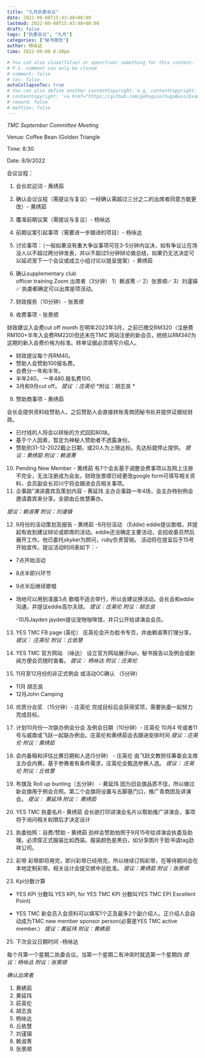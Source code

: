 ```yaml
---
title: "九月执委会议"
date: 2022-09-08T15:43:48+08:00
lastmod: 2022-09-08T15:43:48+08:00
draft: false
tags: ["执委会议", "九月"]
categories: ["秘书报告"]
author: 杨咏达
time: 2022-09-08 8:30pm

# You can also close(false) or open(true) something for this content.
# P.S. comment can only be closed
# comment: false
# toc: false
autoCollapseToc: true
# You can also define another contentCopyright. e.g. contentCopyright: "This is another copyright."
# contentCopyright: '<a href="https://github.com/gohugoio/hugoBasicExample" rel="noopener" target="_blank">See origin</a>'
# reward: false
# mathjax: false
---
```


*TMC September Committee Meeting* 

Venue: Coffee Bean (Golden Triangle

Time: 8:30

Date: 8/9/2022

会议议程：
1. 会长欢迎词 - 黄绣茹
2. 确认会议议程（需提议与复议）一经确认需超过三分之二的出席者同意方能更改）- 黄绣茹
3. 覆准前期议案（需提议与复议）- 杨咏达
4. 前期议案引起事项（需要进一步跟进的项目）- 杨咏达
5. 讨论事项：（一般如果没有重大争议事项可在3-5分钟内议决，如有争议让在场没人以不超过两分钟发表，并以不超过5分钟辩论做总结，如果仍无法决定可以延迟至下一个会议或成立小组讨论以提呈提案）- 黄绣茹
  6. 确认supplementary club    
        officer training Zoom 出席者（3分钟）
     1）赖淑菁 ✅
     2）张景顺✅
     3）刘谨镇✅
执委都确定可以出席是项活动。
 7. 财政报告（10分钟）- 张景顺

 8. 收费事项 - 张景顺

财政建议入会费cut off month 在明年2023年3月，之前已缴交RM320（注册费RM100+半年入会费RM220)但还未在TMC 网站注册的新会员，统统以RM340为这期的新入会费价格为标准。转单证据必须填写介绍人。
* 财政提议每个月RM40。
* 赞助人会赞助100报名费。
* 会费分一年和半年。
* 半年240， 一年480.报名费100.
* 3月和9月cut off。
*提议 ：庄英伦*
*附议：胡志良 *

 9. 赞助商事项 - 黄绣茹

会长会提供资料给赞助人，之后赞助人会直接转账青商团秘书处并提供证据给财政。
* 已付钱的人将会以转账的方式回扣80块。
* 基于个人因素，暂定为神秘人赞助者不透露身份。
* 赞助到31-12-2022截止日期，或20人为上限达标。先达标就停止提供。
*提议：黄绣茹*
*附议：赖淑菁*

 10. Pending New Member - 黄绣茹
有7个会友基于调整会费事项以及网上注册不完全，无法注册成为会友。财政张景顺已经更改google form可填写相关资料，会员副会长邓川宁将会跟进会员相关事项。
 11. 企事路”演讲嘉宾及策划内容 - 黄延玮
主办企事路一年4场，会主办特别例会邀请嘉宾来分享。全部由丘依慧筹办。

*提议：赖淑菁*
*附议：刘谨镇*


   
 12. 9月份的活动策划及报告 - 黄绣茹
     -9月份活动 （Eddie) 
     eddie提议歌唱，并提起有收到建议辩论或即席的活动。eddie还没确定主要活动，会招收委员然后展开工作。他已委托skyker为顾问，ruby负责营销。
活动将在提呈后于15号开始宣传。提议活动时间表如下：-
* 7点开始活动
* 8点半即兴环节
* 9点半后继续歌唱
* 场地可以用到凌晨3点
歌唱不适合举行，所以会建议换活动。会长会和eddie沟通，并提议eddie高尔夫球。
*提议：庄英伦*
*附议：胡志良*


     -10月Jayden
jayden提议宠物咖啡馆，并只公开给讲演会会员。

 13. YES TMC FB page (英伦） 
庄英伦会开办脸书专页，并由赖淑菁打理分享。
*提议： 庄英伦*
*附议：丘依慧*
      
 14. YES TMC 官方网站 （咏达）
设立官方网站展示kpi，秘书报告以及例会或新闻方便会员随时查看。
*提议： 杨咏达*
*附议：庄英伦*
        
 15. 11月至12月份的非正式例会
      或活动OC确认 （5分钟）
 - 11月 胡志良
- 12月John Camping
16. 优质分会奖 （15分钟）- 庄英伦
完成目标后会获得奖项，需要执委一起努力完成目标。

17. 计划10月份一次联办例会分会 及例会日期（10分钟）- 庄英伦
10月4 号或者11号与威南或飞跃一起联办例会。庄英伦和黄绣茹会去跟进安排时间
*提议：庄英伦*
*附议：黄绣茹*
18. 会内备稿和评估比赛日期和人选(5分钟） - 庄英伦
由飞跃文教担任筹委会主席主办会内赛，基于参赛者有条件需求，庄英伦会甄选参赛人选。
*提议： 庄英伦*
*附议：丘依慧*

20. 布旗及 Roll up bunting（五分钟） - 黄延玮
因为旧会旗品质不佳，所以做过新会旗用于例会合照。第二个会旗将设置与五脚基门口，推广青商团及讲演会。
*提议： 黄延玮*
*附议： 黄绣茹*

21. YES TMC 执委名片- 黄绣茹
会长欲打印讲演会名片以帮助推广讲演会，事项将于询问相关权限后才决定设计

22. 执委拍照：自费/赞助 - 黄绣茹
劲祥会赞助拍照于9月15号给讲演会执委及助理。必须穿正式服装比如西装。服装颜色是黑白，如分享图片于脸书请tag劲祥公司。

23. 彩带
彩带即将用完，即兴彩带已经用完，所以继续订购彩带，在等待期间会在本地定制彩带。相关设计会提交槟中总批准。
*提议：黄绣茹*
*附议：张景顺*

24. Kpi分数计算
- YES KPI 分数叫 YES KPI, for YES TMC KPI 分数叫YES TMC EP( Excellent Point)

- YES TMC 新会员入会资料可以填写1个正及最多2个副介绍人。正介绍人会自动成为TMC new member sponsor person(必需是YES TMC active member.）
*提议：黄延玮*
*附议：黄綉茹*

25. 下次会议日期时间 -杨咏达

每个月第一个星期二执委会议。当第一个星期二有冲突时就选第一个星期四
*提议：杨咏达*
*附议：张景顺*




*确认出席者*
1. 黄綉茹
2. 黄延玮
3. 莊英伦
4. 胡志良
5. 杨咏达
6. 丘依慧
7. 刘谨镇
8. 赖淑菁
9. 张景顺

